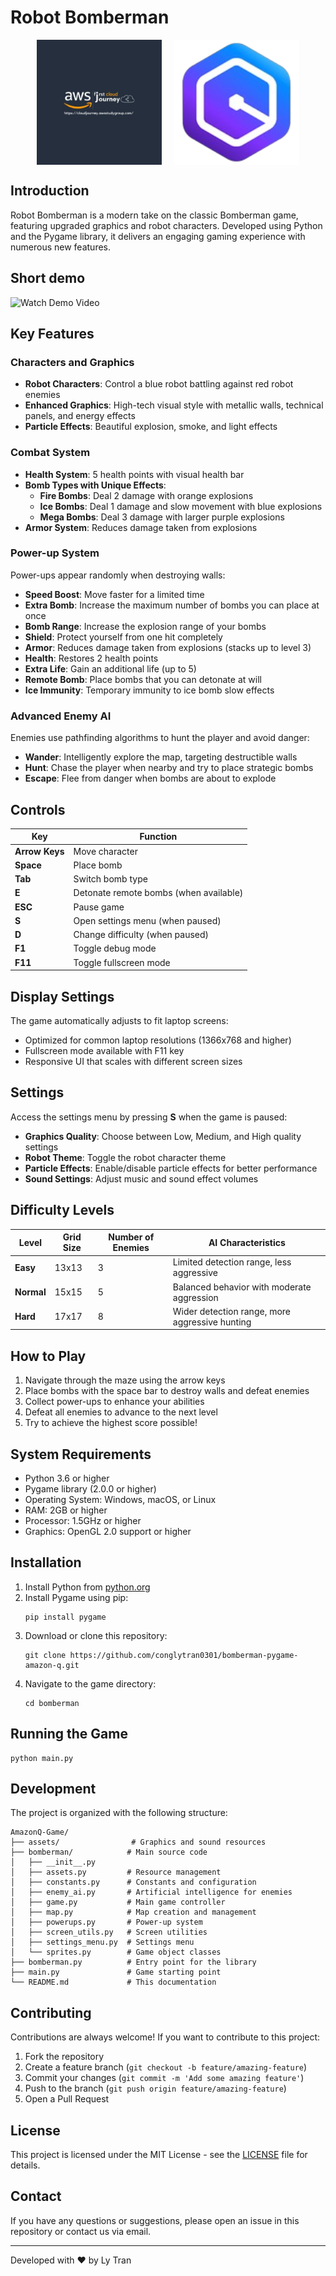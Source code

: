 # Robot Bomberman

<div style="display: flex; align-items: center; justify-content: center">
  <img src="./assets/fcj_logo.png" alt="FCJ Logo" style="height: 200px; margin-right: 20px;">
  <img src="./assets/q_logo.png" alt="Q Logo" style="height: 200px;">
</div>

## Introduction

Robot Bomberman is a modern take on the classic Bomberman game, featuring upgraded graphics and robot characters. Developed using Python and the Pygame library, it delivers an engaging gaming experience with numerous new features.

## Short demo

![Watch Demo Video](./assets/bomberman-demo.gif)

## Key Features

### Characters and Graphics

- **Robot Characters**: Control a blue robot battling against red robot enemies
- **Enhanced Graphics**: High-tech visual style with metallic walls, technical panels, and energy effects
- **Particle Effects**: Beautiful explosion, smoke, and light effects

### Combat System

- **Health System**: 5 health points with visual health bar
- **Bomb Types with Unique Effects**:
  - **Fire Bombs**: Deal 2 damage with orange explosions
  - **Ice Bombs**: Deal 1 damage and slow movement with blue explosions
  - **Mega Bombs**: Deal 3 damage with larger purple explosions
- **Armor System**: Reduces damage taken from explosions

### Power-up System

Power-ups appear randomly when destroying walls:

- **Speed Boost**: Move faster for a limited time
- **Extra Bomb**: Increase the maximum number of bombs you can place at once
- **Bomb Range**: Increase the explosion range of your bombs
- **Shield**: Protect yourself from one hit completely
- **Armor**: Reduces damage taken from explosions (stacks up to level 3)
- **Health**: Restores 2 health points
- **Extra Life**: Gain an additional life (up to 5)
- **Remote Bomb**: Place bombs that you can detonate at will
- **Ice Immunity**: Temporary immunity to ice bomb slow effects

### Advanced Enemy AI

Enemies use pathfinding algorithms to hunt the player and avoid danger:

- **Wander**: Intelligently explore the map, targeting destructible walls
- **Hunt**: Chase the player when nearby and try to place strategic bombs
- **Escape**: Flee from danger when bombs are about to explode

## Controls

| Key            | Function                               |
| -------------- | -------------------------------------- |
| **Arrow Keys** | Move character                         |
| **Space**      | Place bomb                             |
| **Tab**        | Switch bomb type                       |
| **E**          | Detonate remote bombs (when available) |
| **ESC**        | Pause game                             |
| **S**          | Open settings menu (when paused)       |
| **D**          | Change difficulty (when paused)        |
| **F1**         | Toggle debug mode                      |
| **F11**        | Toggle fullscreen mode                 |

## Display Settings

The game automatically adjusts to fit laptop screens:

- Optimized for common laptop resolutions (1366x768 and higher)
- Fullscreen mode available with F11 key
- Responsive UI that scales with different screen sizes

## Settings

Access the settings menu by pressing **S** when the game is paused:

- **Graphics Quality**: Choose between Low, Medium, and High quality settings
- **Robot Theme**: Toggle the robot character theme
- **Particle Effects**: Enable/disable particle effects for better performance
- **Sound Settings**: Adjust music and sound effect volumes

## Difficulty Levels

| Level      | Grid Size | Number of Enemies | AI Characteristics                             |
| ---------- | --------- | ----------------- | ---------------------------------------------- |
| **Easy**   | 13x13     | 3                 | Limited detection range, less aggressive       |
| **Normal** | 15x15     | 5                 | Balanced behavior with moderate aggression     |
| **Hard**   | 17x17     | 8                 | Wider detection range, more aggressive hunting |

## How to Play

1. Navigate through the maze using the arrow keys
2. Place bombs with the space bar to destroy walls and defeat enemies
3. Collect power-ups to enhance your abilities
4. Defeat all enemies to advance to the next level
5. Try to achieve the highest score possible!

## System Requirements

- Python 3.6 or higher
- Pygame library (2.0.0 or higher)
- Operating System: Windows, macOS, or Linux
- RAM: 2GB or higher
- Processor: 1.5GHz or higher
- Graphics: OpenGL 2.0 support or higher

## Installation

1. Install Python from [python.org](https://www.python.org/downloads/)
2. Install Pygame using pip:
   ```
   pip install pygame
   ```
3. Download or clone this repository:
   ```
   git clone https://github.com/conglytran0301/bomberman-pygame-amazon-q.git
   ```
4. Navigate to the game directory:
   ```
   cd bomberman
   ```

## Running the Game

```
python main.py
```

## Development

The project is organized with the following structure:

```
AmazonQ-Game/
├── assets/                # Graphics and sound resources
├── bomberman/            # Main source code
│   ├── __init__.py
│   ├── assets.py         # Resource management
│   ├── constants.py      # Constants and configuration
│   ├── enemy_ai.py       # Artificial intelligence for enemies
│   ├── game.py           # Main game controller
│   ├── map.py            # Map creation and management
│   ├── powerups.py       # Power-up system
│   ├── screen_utils.py   # Screen utilities
│   ├── settings_menu.py  # Settings menu
│   └── sprites.py        # Game object classes
├── bomberman.py          # Entry point for the library
├── main.py               # Game starting point
└── README.md             # This documentation
```

## Contributing

Contributions are always welcome! If you want to contribute to this project:

1. Fork the repository
2. Create a feature branch (`git checkout -b feature/amazing-feature`)
3. Commit your changes (`git commit -m 'Add some amazing feature'`)
4. Push to the branch (`git push origin feature/amazing-feature`)
5. Open a Pull Request

## License

This project is licensed under the MIT License - see the [LICENSE](LICENSE) file for details.

## Contact

If you have any questions or suggestions, please open an issue in this repository or contact us via email.

---

Developed with ❤️ by Ly Tran
